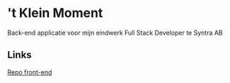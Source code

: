 # 't Klein Moment

Back-end applicatie voor mijn eindwerk Full Stack Developer te Syntra AB


## Links

[Repo front-end](https://github.com/Zalvec/tKleinMoment_Frontend)
